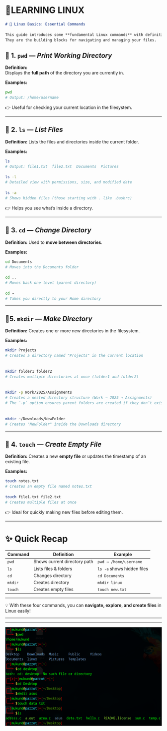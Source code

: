 # 🚀LEARNING LINUX 

````markdown
# 🐧 Linux Basics: Essential Commands

This guide introduces some **fundamental Linux commands** with definitions and examples.  
They are the building blocks for navigating and managing your files.  


````
## 📍 1. `pwd` — *Print Working Directory*

**Definition:**  
Displays the **full path** of the directory you are currently in.  

**Examples:**
```bash
pwd
# Output: /home/username
````

👉 Useful for checking your current location in the filesystem.

---

## 📂 2. `ls` — *List Files*

**Definition:**
Lists the files and directories inside the current folder.

**Examples:**

```bash
ls
# Output: file1.txt  file2.txt  Documents  Pictures

ls -l
# Detailed view with permissions, size, and modified date

ls -a
# Shows hidden files (those starting with . like .bashrc)
```

👉 Helps you see what’s inside a directory.

---

## 🚪 3. `cd` — *Change Directory*

**Definition:**
Used to **move between directories**.

**Examples:**

```bash
cd Documents
# Moves into the Documents folder

cd ..
# Moves back one level (parent directory)

cd ~
# Takes you directly to your Home directory
```
---

## 📍5. `mkdir` — *Make Directory*

**Definition:**  Creates one or more new directories in the filesystem.  

**Examples:**

```bash
mkdir Projects
# Creates a directory named "Projects" in the current location


mkdir folder1 folder2
# Creates multiple directories at once (folder1 and folder2)


mkdir -p Work/2025/Assignments
# Creates a nested directory structure (Work → 2025 → Assignments)  
# The `-p` option ensures parent folders are created if they don’t exist


mkdir ~/Downloads/NewFolder
# Creates "NewFolder" inside the Downloads directory
```

---



## 📄 4. `touch` — *Create Empty File*

**Definition:**
Creates a new **empty file** or updates the timestamp of an existing file.

**Examples:**

```bash
touch notes.txt
# Creates an empty file named notes.txt

touch file1.txt file2.txt
# Creates multiple files at once
```

👉 Ideal for quickly making new files before editing them.

---

# ✨ Quick Recap

| Command | Definition                   | Example                    |
| ------- | ---------------------------- | -------------------------- |
| `pwd`   | Shows current directory path | `pwd → /home/username`     |
| `ls`    | Lists files & folders        | `ls -a` shows hidden files |
| `cd`    | Changes directory            | `cd Documents`             |
| `mkdir` | Creates directory            | `mkdir linux`              |
| `touch` | Creates empty files          | `touch new.txt`            |

---

💡 With these four commands, you can **navigate, explore, and create files** in Linux easily!

---
---
![alt text](images/6.png)


